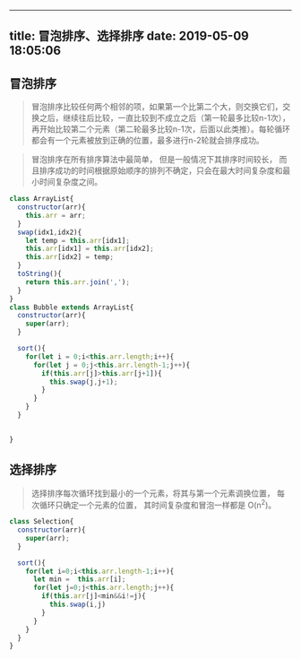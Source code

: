 
---
title: 冒泡排序、选择排序
date: 2019-05-09 18:05:06
---

## 冒泡排序
> 冒泡排序比较任何两个相邻的项，如果第一个比第二个大，则交换它们，交换之后，继续往后比较，一直比较到不成立之后（第一轮最多比较n-1次），再开始比较第二个元素（第二轮最多比较n-1次，后面以此类推）。每轮循环都会有一个元素被放到正确的位置，最多进行n-2轮就会排序成功。

> 冒泡排序在所有排序算法中最简单， 但是一般情况下其排序时间较长， 而且排序成功的时间根据原始顺序的排列不确定，只会在最大时间复杂度和最小时间复杂度之间。

```js 
class ArrayList{
  constructor(arr){
    this.arr = arr;
  }
  swap(idx1,idx2){
    let temp = this.arr[idx1];
    this.arr[idx1] = this.arr[idx2];
    this.arr[idx2] = temp;
  }
  toString(){
    return this.arr.join(',');
  }
}
class Bubble extends ArrayList{
  constructor(arr){
    super(arr);
  }

  sort(){
    for(let i = 0;i<this.arr.length;i++){
      for(let j = 0;j<this.arr.length-1;j++){
        if(this.arr[j]>this.arr[j+1]){
          this.swap(j,j+1);
        }
      }
    }
  }

  
}
```

## 选择排序
> 选择排序每次循环找到最小的一个元素，将其与第一个元素调换位置， 每次循环只确定一个元素的位置， 其时间复杂度和冒泡一样都是 O(n<sup>2</sup>)。
```js
class Selection{
  constructor(arr){
    super(arr);
  }

  sort(){
    for(let i=0;i<this.arr.length-1;i++){
      let min =  this.arr[i];
      for(let j=0;j<this.arr.length;j++){
        if(this.arr[j]<min&&i!=j){
          this.swap(i,j)
        }
      }
    }
  }
}
```